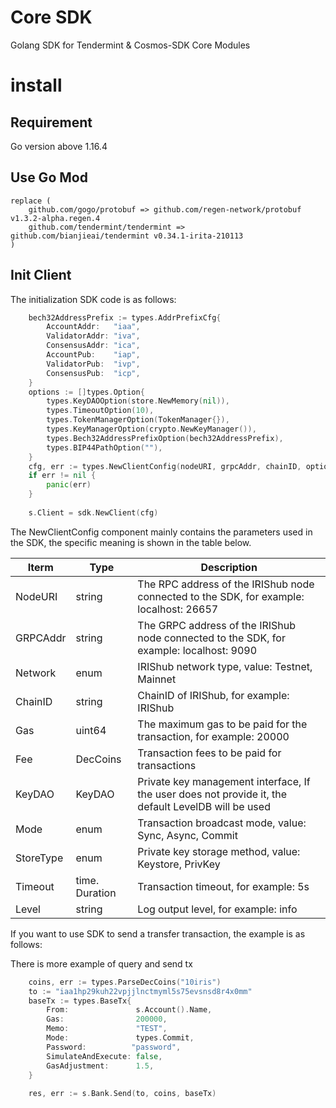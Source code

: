 # Core SDK

Golang SDK for Tendermint & Cosmos-SDK Core Modules

# install

## Requirement

Go version above 1.16.4

## Use Go Mod

```
replace (
    github.com/gogo/protobuf => github.com/regen-network/protobuf v1.3.2-alpha.regen.4
    github.com/tendermint/tendermint => github.com/bianjieai/tendermint v0.34.1-irita-210113
)
```

## Init Client

The initialization SDK code is as follows:

```go
    bech32AddressPrefix := types.AddrPrefixCfg{
        AccountAddr:   "iaa",
        ValidatorAddr: "iva",
        ConsensusAddr: "ica",
        AccountPub:    "iap",
        ValidatorPub:  "ivp",
        ConsensusPub:  "icp",
    }
    options := []types.Option{
        types.KeyDAOOption(store.NewMemory(nil)),
        types.TimeoutOption(10),
        types.TokenManagerOption(TokenManager{}),
        types.KeyManagerOption(crypto.NewKeyManager()),
        types.Bech32AddressPrefixOption(bech32AddressPrefix),
        types.BIP44PathOption(""),
    }
    cfg, err := types.NewClientConfig(nodeURI, grpcAddr, chainID, options...)
    if err != nil {
        panic(err)
    }
    
    s.Client = sdk.NewClient(cfg)
```

The NewClientConfig component mainly contains the parameters used in the SDK, the specific meaning is shown in the table
below.

| Iterm     | Type           | Description                                                                                         |
|-----------|----------------|-----------------------------------------------------------------------------------------------------|
| NodeURI   | string         | The RPC address of the IRIShub node connected to the SDK, for example: localhost: 26657             |
| GRPCAddr  | string         | The GRPC address of the IRIShub node connected to the SDK, for example: localhost: 9090             |
| Network   | enum           | IRIShub network type, value: Testnet, Mainnet                                                       |
| ChainID   | string         | ChainID of IRIShub, for example: IRIShub                                                            |
| Gas       | uint64         | The maximum gas to be paid for the transaction, for example: 20000                                  |
| Fee       | DecCoins       | Transaction fees to be paid for transactions                                                        |
| KeyDAO    | KeyDAO         | Private key management interface, If the user does not provide it, the default LevelDB will be used |
| Mode      | enum           | Transaction broadcast mode, value: Sync, Async, Commit                                              |
| StoreType | enum           | Private key storage method, value: Keystore, PrivKey                                                |
| Timeout   | time. Duration | Transaction timeout, for example: 5s                                                                |
| Level     | string         | Log output level, for example: info                                                                 |

If you want to use SDK to send a transfer transaction, the example is as follows:

There is more example of query and send tx

```go
    coins, err := types.ParseDecCoins("10iris")
    to := "iaa1hp29kuh22vpjjlnctmyml5s75evsnsd8r4x0mm"
    baseTx := types.BaseTx{
        From:               s.Account().Name,
        Gas:                200000,
        Memo:               "TEST",
        Mode:               types.Commit,
        Password:          "password",
        SimulateAndExecute: false,
        GasAdjustment:      1.5,
    }
    
    res, err := s.Bank.Send(to, coins, baseTx)
```

